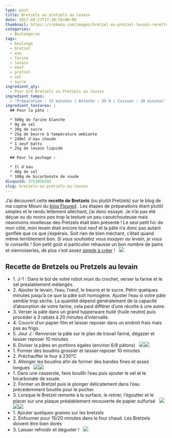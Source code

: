 ```yaml
---
type: post
title: Bretzels ou pretzels au levain
date: 2017-04-27T17:30:58+00:00
thumbnail: https://crokmou.com/images/bretzel-ou-pretzel-levain-recette-crokmou-blog-cuisine-voyage-1-10.jpg
categories:
  - Boulangerie
tags:
  - boulange
  - bretzel
  - eau
  - farine
  - levain
  - oeuf
  - pretzel
  - sel
  - sucre
ingredient_qty:
  - Pour 6/8 Bretzels ou Pretzels au levain
ingredient_temps:
  - 'Préparation : 15 minutes | Attente : 25 H | Cuisson : 20 minutes'
ingredient_textarea: |
  ## Pour la pâte :

  * 500g de farine blanche
  * 9g de sel
  * 20g de sucre
  * 25g de beurre à température ambiante
  * 240ml d'eau chaude
  * 1 oeuf battu
  * 25g de levain liquide

  ## Pour le pochage :

  * 1l d'eau
  * 40g de sel
  * 100g de bicarbonate de soude
disqusId: 5752056392
slug: bretzels-ou-pretzels-au-levain
---
```


J’ai découvert cette **recette de Bretzels** (ou plutôt Pretzels) sur le blog de ma copine Mouni du [blog Floured](http://www.floured.fr/bretzels-pretzels-moelleux-levain-liquide/) . Les étapes de préparations étant plutôt simples et le rendu tellement alléchant, j’ai donc essayé. Je n’ai pas été déçue _ou du moins pas trop_ la texture un peu caoutchouteuse mais néanmoins moelleuse des Pretzels était bien présente ! Le seul petit hic de mon côté, mon levain était encore tout neuf et la pâte n’a donc pas autant gonflée que ce que j’espérais. Soit rien de bien méchant, c’était quand même terriblement bon. _Si vous souhaitez vous essayer au levain, je vous le conseille !_ Son petit goût si particulier rehausse un bon nombre de pains et viennoiseries, de plus c’est assez [simple à créer](http://www.crokmou.com/2014/06/levain-fait-maison) !   ![](http://www.crokmou.com/wp-content/uploads/2017/03/bretzel-ou-pretzel-levain-recette-crokmou-blog-cuisine-voyage-1-9.jpg)

## **Recette de Bretzels ou Pretzels au levain**

* 1\. J-1 : Dans le bol de votre robot muni du crochet, verser la farine et le sel préalablement mélangés.
* 2\. Ajouter le levain, l’eau, l’oeuf, le beurre et le sucre. Pétrir quelques minutes jusqu’à ce que la pâte soit homogène. Ajuster l’eau si votre pâte semble trop sèche. La quantité dépend généralement de la capacité d’absorption de votre farine, cela peut différer d’une récolte à une autre.
* 3\. Verser la pâte dans un grand tupperware huilé (huile neutre) puis procéder à 3 rabats à 20 minutes d’intervalle.
* 4\. Couvrir d’un papier film et laisser reposer dans un endroit frais mais pas au frigo.
* 5\. Jour J : Renverser la pâte sur le plan de travail fariné, dégazer et laisser reposer 10 minutes
* 6\. Diviser la pâtes en portions égales (environ 6/8 pâtons)   ![](http://www.crokmou.com/wp-content/uploads/2017/03/bretzel-ou-pretzel-levain-recette-crokmou-blog-cuisine-voyage-1.jpg)![](http://www.crokmou.com/wp-content/uploads/2017/03/bretzel-ou-pretzel-levain-recette-crokmou-blog-cuisine-voyage-1-1.jpg)  
* 1\. Former des boudins grossier et laisser reposer 10 minutes
* 2\. Préchauffer le four à 230°C
* 3\. Allonger les boudins afin de former des bandes fines et assez longues   ![](http://www.crokmou.com/wp-content/uploads/2017/03/bretzel-ou-pretzel-levain-recette-crokmou-blog-cuisine-voyage-1-2.jpg)![](http://www.crokmou.com/wp-content/uploads/2017/03/bretzel-ou-pretzel-levain-recette-crokmou-blog-cuisine-voyage-1-3.jpg)  
* 1\. Dans une casserole, faire bouillir l’eau puis ajouter le sel et le bicarbonate de soude.
* 2\. Former un Bretzel puis le plonger délicatement dans l’eau précédemment bouillie pour le pocher.
* 3\. Lorsque le Bretzel remonte à la surface, le retirer, l’égoutter et le placer sur une plaque préalablement recouverte de papier sulfurisé   ![](http://www.crokmou.com/wp-content/uploads/2017/03/bretzel-ou-pretzel-levain-recette-crokmou-blog-cuisine-voyage-1-4.jpg) ![](http://www.crokmou.com/wp-content/uploads/2017/03/bretzel-ou-pretzel-levain-recette-crokmou-blog-cuisine-voyage-1-5.jpg)![](http://www.crokmou.com/wp-content/uploads/2017/03/bretzel-ou-pretzel-levain-recette-crokmou-blog-cuisine-voyage-1-6.jpg)  
* 1\. Ajouter quelques graines sur les bretzels
* 2\. Enfourner pour 15/20 minutes dans le four chaud. Les Bretzels doivent être bien dorés
* 3\. Laisser refroidir et déguster !   ![](http://www.crokmou.com/wp-content/uploads/2017/03/bretzel-ou-pretzel-levain-recette-crokmou-blog-cuisine-voyage-1-8.jpg)